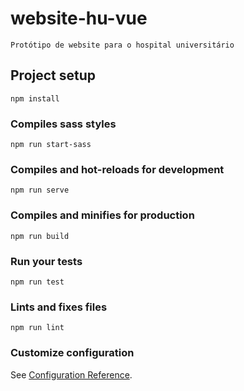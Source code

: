 # website-hu-vue
```
Protótipo de website para o hospital universitário
```

## Project setup
```
npm install
```
### Compiles sass styles
```
npm run start-sass
```
### Compiles and hot-reloads for development
```
npm run serve
```

### Compiles and minifies for production
```
npm run build
```

### Run your tests
```
npm run test
```

### Lints and fixes files
```
npm run lint
```

### Customize configuration
See [Configuration Reference](https://cli.vuejs.org/config/).
